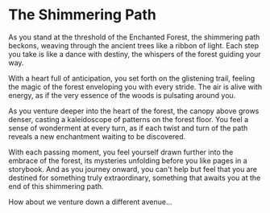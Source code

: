 # The Shimmering Path

As you stand at the threshold of the Enchanted Forest, the shimmering path beckons, weaving through the ancient trees like a ribbon of light. Each step you take is like a dance with destiny, the whispers of the forest guiding your way.

With a heart full of anticipation, you set forth on the glistening trail, feeling the magic of the forest enveloping you with every stride. The air is alive with energy, as if the very essence of the woods is pulsating around you.

As you venture deeper into the heart of the forest, the canopy above grows denser, casting a kaleidoscope of patterns on the forest floor. You feel a sense of wonderment at every turn, as if each twist and turn of the path reveals a new enchantment waiting to be discovered.

With each passing moment, you feel yourself drawn further into the embrace of the forest, its mysteries unfolding before you like pages in a storybook. And as you journey onward, you can't help but feel that you are destined for something truly extraordinary, something that awaits you at the end of this shimmering path.

How about we venture down a different avenue...  